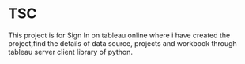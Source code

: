 # TSC
This project is for Sign In on tableau online where i have created the project,find the details of data source, projects and workbook through tableau server client library of python.
